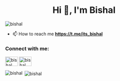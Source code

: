 <h1 align="center">Hi 👋, I'm Bishal</h1>
<p align="left"> <img src="https://komarev.com/ghpvc/?username=bishal&label=Profile%20views&color=0e75b6&style=flat" alt="bishal" /> </p>

- 📫 How to reach me **https://t.me/its_bishal**

<h3 align="left">Connect with me:</h3>
<p align="left">
<a href="https://twitter.com/TheBishalDas" target="blank"><img align="center" src="https://raw.githubusercontent.com/rahuldkjain/github-profile-readme-generator/master/src/images/icons/Social/twitter.svg" alt="bishal" height="30" width="40" /></a>
<a href="https://instagram.com/bishalll_das" target="blank"><img align="center" src="https://raw.githubusercontent.com/rahuldkjain/github-profile-readme-generator/master/src/images/icons/Social/instagram.svg" alt="bishal" height="30" width="40" /></a>
</p>

<p><img align="left" src="https://github-readme-stats.vercel.app/api/top-langs?username=bishal&show_icons=true&locale=en&layout=compact" alt="bishal" /></p>

<p>&nbsp;<img align="center" src="https://github-readme-stats.vercel.app/api?username=bishal&show_icons=true&locale=en" alt="bishal" /></p>
